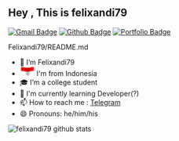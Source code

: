## Hey , This is felixandi79
[![Gmail Badge](https://img.shields.io/badge/-felixandi79@gmail.com-c14438?style=flat&logo=Gmail&logoColor=white&link=mailto:felixandi79@gmail.com)](mailto:felixandi79@gmail.com) [![Github Badge](https://img.shields.io/badge/-felixandi79-grey?style=flat&logo=github&logoColor=white&link=https://github.com/felixandi79/)](https://www.github.com/felixandi79/) [![Portfolio Badge](https://img.shields.io/badge/portfolio-web-blue?style=flat&link=https://github.com/felixandi79/)](https://github.com/felixandi79/) <p align='left'>Felixandi79/README.md

- 🔭 I’m Felixandi79
- <img src="https://raw.githubusercontent.com/mpurnomoadji/GameTebakAku-master/master/website/img/animasi-bergerak-bendera-indonesia-0013.gif" width="30px"> I'm from Indonesia
- 🎓 I’m a college student 
- 🌱 I'm currently learning Developer(?)
- 📫 How to reach me : [Telegram](https://t.me/felixxandi79)
- 😄 Pronouns: he/him/his

![felixandi79 github stats](https://github-stats-alpha.vercel.app/api/?username=felixandi79&cc=C82521&ic=000000&bc=000000&tc=FFFF)
